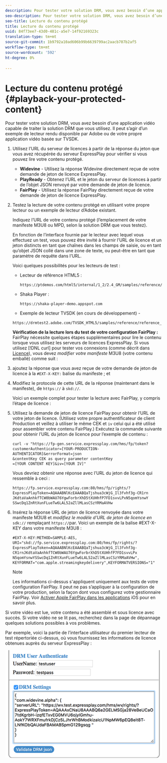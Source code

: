 ```yaml
---
description: Pour tester votre solution DRM, vous avez besoin d’une application vidéo capable de traiter la solution DRM que vous utilisez. Il peut s’agir d’un exemple de lecteur rendu disponible par Adobe ou de votre propre application vidéo basée sur TVSDK.
seo-description: Pour tester votre solution DRM, vous avez besoin d’une application vidéo capable de traiter la solution DRM que vous utilisez. Il peut s’agir d’un exemple de lecteur rendu disponible par Adobe ou de votre propre application vidéo basée sur TVSDK.
seo-title: Lecture du contenu protégé
title: Lecture du contenu protégé
uuid: 84f73ee7-43d0-481c-a5e7-14f92169323c
translation-type: tm+mt
source-git-commit: 1b9792a10ad606b99b6639799ac2aacb707b2af5
workflow-type: tm+mt
source-wordcount: '592'
ht-degree: 0%

---
```



# Lecture du contenu protégé {#playback-your-protected-content}

Pour tester votre solution DRM, vous avez besoin d’une application vidéo capable de traiter la solution DRM que vous utilisez. Il peut s’agir d’un exemple de lecteur rendu disponible par Adobe ou de votre propre application vidéo basée sur TVSDK.

1. Utilisez l’URL du serveur de licences à partir de la réponse du jeton que vous avez récupérée du serveur ExpressPlay pour vérifier si vous pouvez lire votre contenu protégé.

   * **Widevine** - Utilisez la réponse Widevine directement reçue de votre demande de jeton de licence ExpressPlay.
   * **PlayReady** - Obtenez l’URL et le jeton du serveur de licences à partir de l’objet JSON renvoyé par votre demande de jeton de licence.
   * **FairPlay** - Utilisez la réponse FairPlay directement reçue de votre demande de jeton de licence ExpressPlay.

1. Testez la lecture de votre contenu protégé en utilisant votre propre lecteur ou un exemple de lecteur d’Adobe existant.

   Indiquez l’URL de votre contenu protégé (l’emplacement de votre manifeste M3U8 ou MPD, selon la solution DRM que vous testez).

   En fonction de l’interface fournie par le lecteur avec lequel vous effectuez un test, vous pouvez être invité à fournir l’URL de licence et un jeton distincts en tant que chaînes dans les champs de saisie, ou en tant qu’objet JSON collé dans une zone de texte, ou peut-être en tant que paramètre de requête dans l’URL.

   Voici quelques possibilités pour les lecteurs de test :

   * Lecteur de référence HTML5 :

      ```
      https://ptdemos.com/html5/internal/1_2/2.4_GM/samples/reference/reference_player.html
      ```

   * Shaka Player :

      ```
      https://shaka-player-demo.appspot.com
      ```

   * Exemple de lecteur TVSDK (en cours de développement) -

   ```
   https://drmtest2.adobe.com/TVSDK_HTML5/samples/reference/reference_player.html
   ```

   **Vérification de la lecture lors du test de votre configuration FairPlay :** FairPlay nécessite quelques étapes supplémentaires pour lire le contenu lorsque vous utilisez les serveurs de licences ExpressPlay. Si vous utilisez [!DNL curl] pour tester vos connexions (comme décrit dans [Licence](../../multi-drm-workflows/quick-start/handle-the-licensing.md)), vous devez *modifier votre manifeste* M3U8 (votre contenu emballé) comme suit :

1. ajoutez la réponse que vous avez reçue de votre demande de jeton de licence à la `#EXT-X-KEY:` balise du manifeste ; et
1. Modifiez le protocole de cette URL de la réponse (maintenant dans le manifeste), de `https://` à `skd://`.

   Voici un exemple complet pour tester la lecture avec FairPlay, y compris l’étape de licence :

1. Utilisez la demande de jeton de licence FairPlay pour obtenir l’URL de votre jeton de licence. (Utilisez votre propre authentificateur de client Production et veillez à utiliser le même CEK et `iv` celui qui a été utilisé pour assembler votre contenu FairPlay.) Exécutez la commande suivante pour obtenir l’URL du jeton de licence pour l’exemple de contenu :

   ```
   curl -v "https://fp-gen.service.expressplay.com/hms/fp/token? 
   customerAuthenticator=[YOUR-PRODUCTION-AUTHENTICATOR]&errorFormat=json 
   &contentKey CEK as query parameter contentKey 
   =[YOUR CONTENT KEY]&iv=[YOUR IV]"
   ```

   Vous devriez obtenir une réponse avec l’URL du jeton de licence qui ressemble à ceci :

   ```
   https://fp.service.expressplay.com:80/hms/fp/rights/? 
   ExpressPlayToken=AQAAABNlKcEAAABQaTjshua3cWjG_Il3fvhf3g-CR1rn 
   JKdtaVaAnhkfTCW0bWAU76YgwForbrXhD5tXUHhfP7FD1svvLPxN5qomYsnwY 
   SSwcDq1ZnRtXunFLueTw6LAL52aZllMLasCSzYRMaAVHw 
   ```

1. Insérez la réponse URL de jeton de licence renvoyée dans votre manifeste M3U8 et *modifiez le modèle d’URL de jeton de licence en* `sdk://` remplaçant `https://`par. Voici un exemple de la balise #EXT-X-KEY dans votre manifeste M3U8 :

   ```
   #EXT-X-KEY:METHOD=SAMPLE-AES, 
   URI="skd://fp.service.expressplay.com:80/hms/fp/rights/? 
   ExpressPlayToken=AQAAABNlKcEAAABQaTjshua3cWjG_Il3fvhf3g- 
   CR1rnJKdtaVaAnhkfTCW0bWAU76YgwForbrXhD5tXUHhfP7FD1svvLPx 
   N5qomYsnwYSSwcDq1ZnRtXunFLueTw6LAL52aZllMLasCSzYRMaAVHw", 
   KEYFORMAT="com.apple.streamingkeydelivery",KEYFORMATVERSIONS="1"
   ```

   >[!NOTE]
   >
   >Les informations ci-dessus s&#39;appliquent uniquement aux tests de votre configuration FairPlay. Il peut ne pas s’appliquer à la configuration de votre production, selon la façon dont vous configurez votre gestionnaire FairPlay. Voir [Activer Apple FairPlay dans les applications](../../../programming/tvsdk-3x-ios-prog/ios-3x-drm-content-security/ios-3x-apple-fairplay-tvsdk.md) iOS pour en savoir plus.

Si votre vidéo est lue, votre contenu a été assemblé et sous licence avec succès. Si votre vidéo ne se lit pas, recherchez dans la page de dépannage quelques solutions possibles à vos problèmes.

<!--<a id="example_603D92A1F3924467B5D66EC862B8F59C"></a>-->

Par exemple, voici la partie de l’interface utilisateur du premier lecteur de test répertoriée ci-dessus, où vous fournissez les informations de licence obtenues auprès du serveur ExpressPlay :

<!--<a id="fig_zjy_q2c_rw"></a>-->

![](assets/sample-player-drm-settings-web.png)
